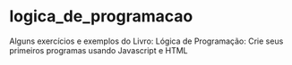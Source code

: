 # logica_de_programacao
Alguns exercícios e exemplos do Livro: Lógica de Programação: Crie seus primeiros programas usando Javascript e HTML
